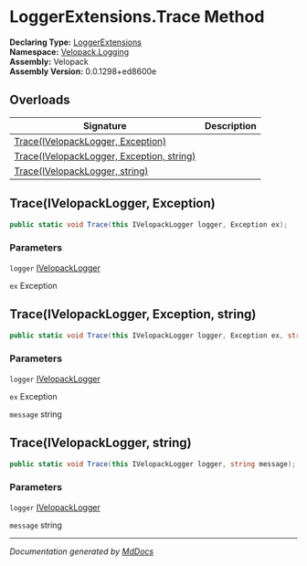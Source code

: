 ﻿<!--  
  <auto-generated>   
    The contents of this file were generated by a tool.  
    Changes to this file may be list if the file is regenerated  
  </auto-generated>   
-->

# LoggerExtensions.Trace Method

**Declaring Type:** [LoggerExtensions](../index.md)  
**Namespace:** [Velopack.Logging](../../index.md)  
**Assembly:** Velopack  
**Assembly Version:** 0.0.1298+ed8600e

## Overloads

| Signature                                                                           | Description |
| ----------------------------------------------------------------------------------- | ----------- |
| [Trace(IVelopackLogger, Exception)](#traceivelopacklogger-exception)                |             |
| [Trace(IVelopackLogger, Exception, string)](#traceivelopacklogger-exception-string) |             |
| [Trace(IVelopackLogger, string)](#traceivelopacklogger-string)                      |             |

## Trace(IVelopackLogger, Exception)

```csharp
public static void Trace(this IVelopackLogger logger, Exception ex);
```

### Parameters

`logger`  [IVelopackLogger](../../IVelopackLogger/index.md)

`ex`  Exception

## Trace(IVelopackLogger, Exception, string)

```csharp
public static void Trace(this IVelopackLogger logger, Exception ex, string message);
```

### Parameters

`logger`  [IVelopackLogger](../../IVelopackLogger/index.md)

`ex`  Exception

`message`  string

## Trace(IVelopackLogger, string)

```csharp
public static void Trace(this IVelopackLogger logger, string message);
```

### Parameters

`logger`  [IVelopackLogger](../../IVelopackLogger/index.md)

`message`  string

___

*Documentation generated by [MdDocs](https://github.com/ap0llo/mddocs)*
